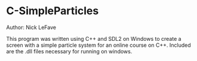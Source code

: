 # C-SimpleParticles
Author: Nick LeFave

This program was written using C++ and SDL2 on Windows to create a screen with a simple particle system for an online course on C++. 
Included are the .dll files necessary for running on windows.